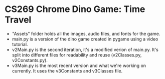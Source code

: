 # CS269 Chrome Dino Game: Time Travel

- "Assets" folder holds all the images, audio files, and fonts for the game.
- main.py is a version of the dino game created in pygame using a video tutorial.
- v2Main.py is the second iteration, it's a modified verion of main.py. It's split into different files for readability and reuse (v2Classes.py, v2Constants.py).
- v3Main.py is the most recent version and what we're working on currently. It uses the v3Constants and v3Classes file.
